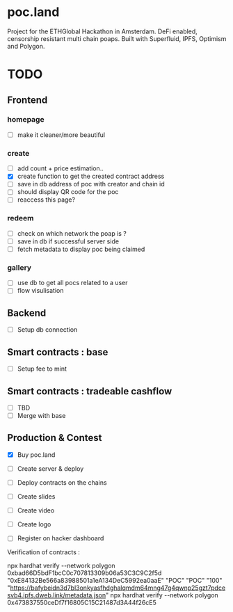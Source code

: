 # poc.land

Project for the ETHGlobal Hackathon in Amsterdam.
DeFi enabled, censorship resistant multi chain poaps. Built with Superfluid, IPFS, Optimism and Polygon.   

# TODO 

## Frontend
### homepage 
- [ ] make it cleaner/more beautiful
### create
- [ ] add count + price estimation..
- [x] create function to get the created contract address
- [ ] save in db address of poc with creator and chain id
- [ ] should display QR code for the poc
- [ ] reaccess this page?
### redeem 
- [ ] check on which network the poap is ? 
- [ ] save in db if successful server side
- [ ] fetch metadata to display poc being claimed
### gallery
- [ ] use db to get all pocs related to a user
- [ ] flow visulisation

## Backend
- [ ] Setup db connection

## Smart contracts : base
- [ ] Setup fee to mint

## Smart contracts : tradeable cashflow
- [ ] TBD
- [ ] Merge with base

## Production & Contest
- [x] Buy poc.land
- [ ] Create server & deploy
- [ ] Deploy contracts on the chains
- [ ] Create slides
- [ ] Create video
- [ ] Create logo
- [ ] Register on hacker dashboard


Verification of contracts : 

npx hardhat verify --network polygon 0xbad66D5bdF1bcC0c707813309b06a53C3C9C2f5d "0xE84132Be566a83988501a1eA134DeC5992ea0aaE" "POC" "POC" "100" "https://bafybeidn3d7bl3onkyasfhdghalqmdm64mng47g4qwnp25gzt7pdcesvb4.ipfs.dweb.link/metadata.json"
npx hardhat verify --network polygon 0x473837550ceDf7f16805C15C21487d3A44f26cE5


